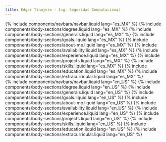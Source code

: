```yaml
---
title: Edgar Tinajero - Ing. Seguridad Computacional
---
```

<div id="es">
  {% include components/navbars/navbar.liquid lang="es_MX" %}
  {% include components/body-sections/degree.liquid lang="es_MX" %}
  {% include components/body-sections/generals.liquid lang="es_MX" %}
  {% include components/body-sections/goals.liquid lang="es_MX" %}
  {% include components/body-sections/about-me.liquid lang="es_MX" %}
  {% include components/body-sections/availability.liquid lang="es_MX" %}
  {% include components/body-sections/experience.liquid lang="es_MX" %}
  {% include components/body-sections/projects.liquid lang="es_MX" %}
  {% include components/body-sections/skills.liquid lang="es_MX" %}
  {% include components/body-sections/education.liquid lang="es_MX" %}
  {% include components/body-sections/extracurricular.liquid lang="es_MX" %}
</div>

<div id="en">
  {% include components/navbars/navbar.liquid lang="en_US" %}
  {% include components/body-sections/degree.liquid lang="en_US" %}
  {% include components/body-sections/generals.liquid lang="en_US" %}
  {% include components/body-sections/goals.liquid lang="en_US" %}
  {% include components/body-sections/about-me.liquid lang="en_US" %}
  {% include components/body-sections/availability.liquid lang="en_US" %}
  {% include components/body-sections/experience.liquid lang="en_US" %}
  {% include components/body-sections/projects.liquid lang="en_US" %}
  {% include components/body-sections/skills.liquid lang="en_US" %}
  {% include components/body-sections/education.liquid lang="en_US" %}
  {% include components/body-sections/extracurricular.liquid lang="en_US" %}
</div>
